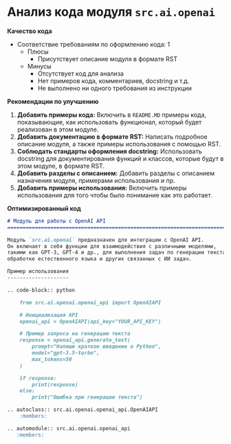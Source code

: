 # Анализ кода модуля `src.ai.openai`

**Качество кода**

- Соответствие требованиям по оформлению кода: 1
    - Плюсы
        - Присутствует описание модуля в формате RST
    - Минусы
        - Отсутствует код для анализа
        - Нет примеров кода, комментариев, docstring и т.д.
        - Не выполнено ни одного требования из инструкции

**Рекомендации по улучшению**

1.  **Добавить примеры кода:** Включить в `README.MD` примеры кода, показывающие, как использовать функционал, который будет реализован в этом модуле.
2.  **Добавить документацию в формате RST:** Написать подробное описание модуля, а также примеры использования с помощью RST.
3.  **Соблюдать стандарты оформления docstring:** Использовать docstring для документирования функций и классов, которые будут в этом модуле, в формате RST.
4.  **Добавить разделы с описанием:** Добавить разделы с описанием назначения модуля, примерами использования и пр.
5.  **Добавить примеры использования:** Включить примеры использования для того чтобы было понимание как это работает.

**Оптимизированный код**

```markdown
# Модуль для работы с OpenAI API
=========================================================================================

Модуль `src.ai.openai` предназначен для интеграции с OpenAI API.
Он включает в себя функции для взаимодействия с различными моделями,
такими как GPT-3, GPT-4 и др., для выполнения задач по генерации текста,
обработке естественного языка и других связанных с ИИ задач.

Пример использования
--------------------

.. code-block:: python

    from src.ai.openai.openai_api import OpenAIAPI

    # Инициализация API
    openai_api = OpenAIAPI(api_key="YOUR_API_KEY")

    # Пример запроса на генерацию текста
    response = openai_api.generate_text(
        prompt="Напиши краткое введение о Python",
        model="gpt-3.5-turbo",
        max_tokens=50
    )

    if response:
        print(response)
    else:
        print("Ошибка при генерации текста")

.. autoclass:: src.ai.openai.openai_api.OpenAIAPI
    :members:

.. automodule:: src.ai.openai.openai_api
   :members:

```